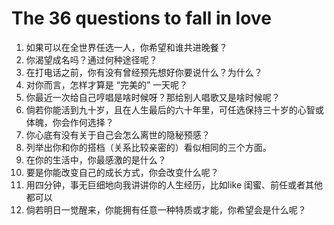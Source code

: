 # The 36 questions to fall in love

1. 如果可以在全世界任选一人，你希望和谁共进晚餐？
2. 你渴望成名吗？通过何种途径呢？
3. 在打电话之前，你有没有曾经预先想好你要说什么？为什么？
4. 对你而言，怎样才算是 “完美的” 一天呢？
5. 你最近一次给自己哼唱是啥时候呀？那给别人唱歌又是啥时候呢？
6. 倘若你能活到九十岁，且在人生最后的六十年里，可任选保持三十岁的心智或体魄，你会作何选择？
7. 你心底有没有关于自己会怎么离世的隐秘预感？
8. 列举出你和你的搭档（关系比较亲密的）看似相同的三个方面。
9. 在你的生活中，你最感激的是什么？
10. 要是你能改变自己的成长方式，你会改变什么呢？
11. 用四分钟，事无巨细地向我讲讲你的人生经历，比如like 闺蜜、前任或者其他都可以
12. 倘若明日一觉醒来，你能拥有任意一种特质或才能，你希望会是什么呢？